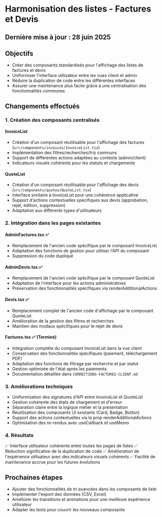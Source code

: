 # Harmonisation des listes - Factures et Devis

## Dernière mise à jour : 28 juin 2025

## Objectifs
- Créer des composants standardisés pour l'affichage des listes de factures et devis
- Uniformiser l'interface utilisateur entre les vues client et admin
- Réduire la duplication de code entre les différentes interfaces
- Assurer une maintenance plus facile grâce à une centralisation des fonctionnalités communes

## Changements effectués

### 1. Création des composants centralisés

#### InvoiceList
- Création d'un composant réutilisable pour l'affichage des factures (`src/components/invoices/InvoiceList.tsx`)
- Implémentation des filtres/recherches/tris communs
- Support de différentes actions adaptées au contexte (admin/client)
- Indicateurs visuels cohérents pour les statuts et chargements

#### QuoteList
- Création d'un composant réutilisable pour l'affichage des devis (`src/components/quotes/QuoteList.tsx`)
- Interface similaire à InvoiceList pour une cohérence applicative
- Support d'actions contextuelles spécifiques aux devis (approbation, rejet, édition, suppression)
- Adaptation aux différents types d'utilisateurs

### 2. Intégration dans les pages existantes

#### AdminFactures.tsx ✅
- Remplacement de l'ancien code spécifique par le composant InvoiceList
- Adaptation des fonctions de gestion pour utiliser l'API du composant
- Suppression du code dupliqué

#### AdminDevis.tsx ✅
- Remplacement de l'ancien code spécifique par le composant QuoteList
- Adaptation de l'interface pour les actions administratives
- Préservation des fonctionnalités spécifiques via renderAdditionalActions

#### Devis.tsx ✅
- Remplacement complet de l'ancien code d'affichage par le composant QuoteList
- Amélioration de la gestion des filtres et recherches
- Maintien des modaux spécifiques pour le rejet de devis

#### Factures.tsx ✅ (Terminé)
- Intégration complète du composant InvoiceList dans la vue client
- Conservation des fonctionnalités spécifiques (paiement, téléchargement PDF)
- Adaptation des fonctions de filtrage par recherche et par statut
- Gestion optimisée de l'état après les paiements
- Documentation détaillée dans `CORRECTIONS-FACTURES-CLIENT.md`

### 3. Améliorations techniques

- Uniformisation des signatures d'API entre InvoiceList et QuoteList
- Gestion cohérente des états de chargement et d'erreur
- Séparation claire entre la logique métier et la présentation
- Réutilisation des composants UI existants (Card, Badge, Button)
- Support des actions contextuelles via la prop renderAdditionalActions
- Optimisation des re-rendus avec useCallback et useMemo

### 4. Résultats

✅ Interface utilisateur cohérente entre toutes les pages de listes
✅ Réduction significative de la duplication de code
✅ Amélioration de l'expérience utilisateur avec des indicateurs visuels cohérents
✅ Facilité de maintenance accrue pour les futures évolutions

## Prochaines étapes

- Ajouter des fonctionnalités de tri avancées dans les composants de liste
- Implémenter l'export des données (CSV, Excel)
- Améliorer les transitions et animations pour une meilleure expérience utilisateur
- Adapter les tests pour couvrir les nouveaux composants
